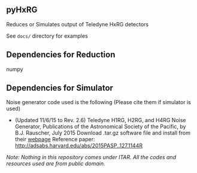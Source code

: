 pyHxRG
-------
Reduces or Simulates output of Teledyne HxRG detectors

See `docs/` directory for examples

## Dependencies for Reduction
numpy

## Dependencies for Simulator
Noise generator code used is the following (Please cite them if simulator is used)
+ (Updated 11/6/15 to Rev. 2.6) Teledyne H1RG, H2RG, and H4RG Noise Generator, Publications of the Astronomical Society of the Pacific, by B.J. Rauscher, July 2015 
Download .tar.gz software file and install from their [webpage](https://jwst.nasa.gov/publications.html)
Reference paper: http://adsabs.harvard.edu/abs/2015PASP..127.1144R

*Note: Nothing in this repository comes under ITAR. All the codes and resources used are from public domain.*